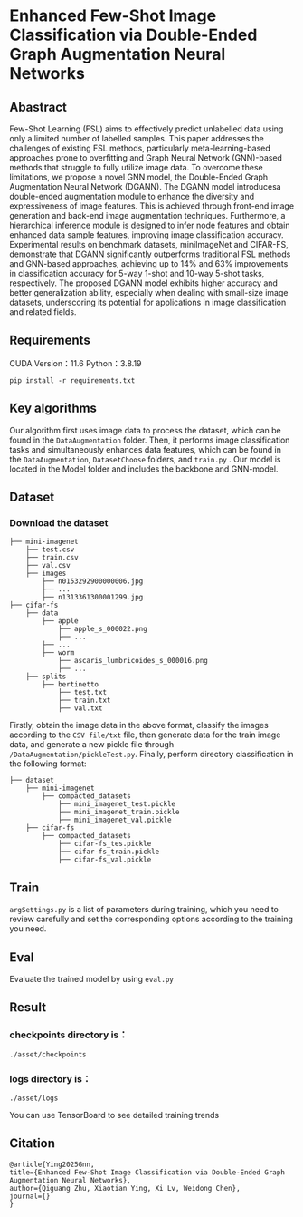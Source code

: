 # Enhanced Few-Shot Image Classification via Double-Ended Graph Augmentation Neural Networks
## Abastract
Few-Shot Learning (FSL) aims to effectively predict unlabelled data using only a limited number of labelled samples. This paper addresses the challenges of existing FSL methods, particularly meta-learning-based approaches prone to overfitting and Graph Neural Network (GNN)-based methods that struggle to fully utilize image data. To overcome these limitations, we propose a novel GNN model, the Double-Ended Graph Augmentation Neural Network (DGANN). The DGANN model introducesa double-ended augmentation module to enhance the diversity and expressiveness of image features. This is achieved through front-end image generation and back-end image augmentation techniques. Furthermore, a hierarchical inference module is designed to infer node features and obtain enhanced data sample features, improving image classification accuracy. Experimental results on benchmark
datasets, miniImageNet and CIFAR-FS, demonstrate that DGANN significantly outperforms traditional FSL methods and GNN-based approaches, achieving up to 14% and 63% improvements in classification accuracy for 5-way 1-shot and 10-way 5-shot tasks, respectively. The proposed DGANN model exhibits higher accuracy and better generalization ability, especially when dealing with small-size image datasets, underscoring its potential for applications in image classification and related fields.

## Requirements
CUDA Version：11.6
Python：3.8.19
```
pip install -r requirements.txt
```


## Key algorithms
Our algorithm first uses image data to process the dataset, which can be found in the `DataAugmentation` folder. Then, it performs image classification tasks and simultaneously enhances data features, which can be found in the `DataAugmentation`, `DatasetChoose` folders, and `train.py` . Our model is located in the Model folder and includes the backbone and GNN-model.


## Dataset
### Download the dataset
```
├── mini-imagenet
    ├── test.csv
    ├── train.csv
    ├── val.csv
    ├── images
        ├── n0153292900000006.jpg
        ├── ...
        ├── n1313361300001299.jpg
├── cifar-fs
    ├── data
        ├── apple
            ├── apple_s_000022.png
            ├── ...
        ├── ...
        ├── worm
            ├── ascaris_lumbricoides_s_000016.png
            ├── ...
    ├── splits
        ├── bertinetto
            ├── test.txt
            ├── train.txt
            ├── val.txt
```
Firstly, obtain the image data in the above format, classify the images according to the `CSV file/txt` file, then generate data for the train image data, and generate a new pickle file through `/DataAugmentation/pickleTest.py`. Finally, perform directory classification in the following format:

```
├── dataset
    ├── mini-imagenet
        ├── compacted_datasets
            ├── mini_imagenet_test.pickle   
            ├── mini_imagenet_train.pickle  
            ├── mini_imagenet_val.pickle
    ├── cifar-fs
        ├── compacted_datasets
            ├── cifar-fs_tes.pickle
            ├── cifar-fs_train.pickle
            ├── cifar-fs_val.pickle
```
    
## Train
`argSettings.py`  is a list of parameters during training, which you need to review carefully and set the corresponding options according to the training you need.

## Eval
Evaluate the trained model by using `eval.py `

## Result
### checkpoints directory is：
`./asset/checkpoints`
### logs directory is：
`./asset/logs`

You can use TensorBoard to see detailed training trends

## Citation
```
@article{Ying2025Gnn,
title={Enhanced Few-Shot Image Classification via Double-Ended Graph Augmentation Neural Networks},
author={Qiguang Zhu, Xiaotian Ying, Xi Lv, Weidong Chen},
journal={}
}
```
